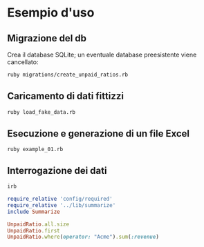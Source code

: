 # Esempio d'uso

## Migrazione del db

Crea il database SQLite; un eventuale database preesistente viene cancellato:

```bash
ruby migrations/create_unpaid_ratios.rb
```

## Caricamento di dati fittizzi

```bash
ruby load_fake_data.rb
```

## Esecuzione e generazione di un file Excel

```
ruby example_01.rb
```

## Interrogazione dei dati

```bash
irb
```

```ruby
require_relative 'config/required'
require_relative '../lib/summarize'
include Summarize

UnpaidRatio.all.size
UnpaidRatio.first
UnpaidRatio.where(operator: "Acme").sum(:revenue)
```
